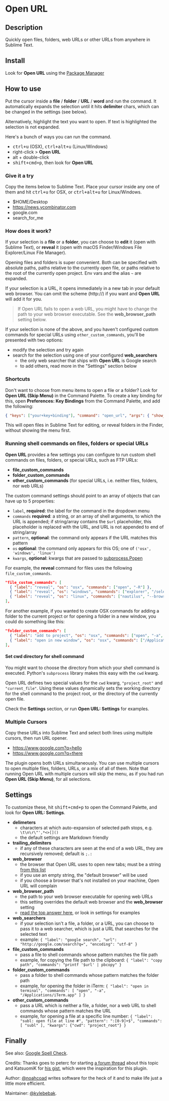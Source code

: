 # Open URL


## Description
Quickly open files, folders, web URLs or other URLs from anywhere in Sublime Text.


## Install
Look for __Open URL__ using the [Package Manager](http://wbond.net/sublime_packages/package_control)


## How to use
Put the cursor inside a __file__ / __folder__ / __URL__ / __word__ and run the command. It automatically expands the selection until it hits __delimiter__ chars, which can be changed in the settings (see below).

Alternatively, highlight the text you want to open. If text is highlighted the selection is not expanded.

Here's a bunch of ways you can run the command.

- <kbd>ctrl+u</kbd> (OSX), <kbd>ctrl+alt+u</kbd> (Linux/Windows)
- right-click > __Open URL__
- </kbd>alt</kbd> + double-click
- <kbd>shift+cmd+p</kbd>, then look for __Open URL__


### Give it a try
Copy the items below to Sublime Text. Place your cursor inside any one of them and hit <kbd>ctrl+u</kbd> for OSX, or <kbd>ctrl+alt+u</kbd> for Linux/Windows.

- $HOME/Desktop
- <https://news.ycombinator.com>
- google.com
- search_for_me


### How does it work?
If your selection is a __file__ or a __folder__, you can choose to __edit__ it (open with Sublime Text), or __reveal__ it (open with macOS Finder/Windows File Explorer/Linux File Manager).

Opening files and folders is super convenient. Both can be specified with absolute paths, paths relative to the currently open file, or paths relative to the root of the currently open project. Env vars and the alias `~` are expanded.

If your selection is a URL, it opens immediately in a new tab in your default web browser. You can omit the scheme (http://) if you want and __Open URL__ will add it for you.

>If Open URL fails to open a web URL, you might have to change the path to your web browser executable. See the __web_browser_path__ setting below.

If your selection is none of the above, and you haven't configured custom commands for special URLs using `other_custom_commands`, you'll be presented with two options:

- modify the selection and try again
- search for the selection using one of your configured __web_searchers__
  + the only web searcher that ships with __Open URL__ is Google search
  + to add others, read more in the "Settings" section below


### Shortcuts
Don't want to choose from menu items to open a file or a folder? Look for __Open URL (Skip Menu)__ in the Command Palette. To create a key binding for this, open __Preferences: Key Bindings__ from the Command Palette, and add the following:

~~~json
{ "keys": ["your+key+binding"], "command": "open_url", "args": { "show_menu": false } },
~~~

This will open files in Sublime Text for editing, or reveal folders in the Finder, without showing the menu first.


### Running shell commands on files, folders or special URLs
__Open URL__ provides a few settings you can configure to run custom shell commands on files, folders, or special URLs, such as FTP URLs:

- __file_custom_commands__
- __folder_custom_commands__
- __other_custom_commands__ (for special URLs, i.e. neither files, folders, nor web URLs)

The custom command settings should point to an array of objects that can have up to 5 properties:

- `label`, __required__: the label for the command in the dropdown menu
- `commands` __required__: a string, or an array of shell arguments, to which the URL is appended; if string/array contains the `$url` placeholder, this placeholder is replaced with the URL, and URL is not appended to end of string/array
- `pattern`, __optional__: the command only appears if the URL matches this pattern
- `os` __optional__: the command only appears for this OS; one of `('osx', 'windows', 'linux')`
- `kwargs`, __optional__: kwargs that are passed to [subprocess.Popen](https://docs.python.org/3.5/library/subprocess.html#popen-constructor)

For example, the __reveal__ command for files uses the following `file_custom_commands`.

~~~json
"file_custom_commands": [
  { "label": "reveal", "os": "osx", "commands": ["open", "-R"] },
  { "label": "reveal", "os": "windows", "commands": ["explorer", "/select,"] },
  { "label": "reveal", "os": "linux", "commands": ["nautilus", "--browser"] },
],
~~~

For another example, if you wanted to create OSX commands for adding a folder to the current project or for opening a folder in a new window, you could do something like this:

~~~json
"folder_custom_commands": [
  { "label": "add to project", "os": "osx", "commands": ["open", "-a", "Sublime Text"] },
  { "label": "open in new window", "os": "osx", "commands": ["/Applications/Sublime Text.app/Contents/SharedSupport/bin/subl"] },
],
~~~


#### Set cwd directory for shell command
You might want to choose the directory from which your shell command is executed. Python's `subprocess` library makes this easy with the `cwd` kwarg.

Open URL defines two special values for the `cwd` kwarg, `"project_root"` and `"current_file"`. Using these values dynamically sets the working directory for the shell command to the project root, or the directory of the currently open file.

Check the __Settings__ section, or run __Open URL: Settings__ for examples.


### Multiple Cursors
Copy these URLs into Sublime Text and select both lines using multiple cursors, then run URL opener.

- <https://www.google.com?q=hello>
- <https://www.google.com?q=there>

The plugin opens both URLs simultaneously. You can use multiple cursors to open multiple files, folders, URLs, or a mix of all of them. Note that running Open URL with multiple cursors will skip the menu, as if you had run __Open URL (Skip Menu)__, for all selections.


## Settings
To customize these, hit <kbd>shift+cmd+p</kbd> to open the Command Palette, and look for __Open URL: Settings__.

- __delimeters__
  + characters at which auto-expansion of selected path stops, e.g. ` \t\n\r\"',*<>[]()`
  + the default settings are Markdown friendly
- __trailing_delimiters__
  + if any of these characters are seen at the end of a web URL, they are recursively removed; default is `;.:`
- __web_browser__
  + the browser that Open URL uses to open new tabs; must be a string [from this list](https://docs.python.org/3.3/library/webbrowser.html)
  + if you use an empty string, the "default browser" will be used
  + if you choose a browser that's not installed on your machine, Open URL will complain
- __web_browser_path__
  + the path to your web browser executable for opening web URLs
  + this setting overrides the default web browser and the __web_browser__ setting
  + [read the top answer here](https://stackoverflow.com/questions/22445217/python-webbrowser-open-to-open-chrome-browser), or look in settings for examples
- __web_searchers__
  + if your selection isn't a file, a folder, or a URL, you can choose to pass it to a web searcher, which is just a URL that searches for the selected text
  + example: `{ "label": "google search", "url": "http://google.com/search?q=", "encoding": "utf-8" }`
- __file_custom_commands__
  + pass a file to shell commands whose pattern matches the file path
  + example, for copying the file path to the clipboard: `{ "label": "copy path", "commands": "printf '$url' | pbcopy" }`
- __folder_custom_commands__
  + pass a folder to shell commands whose pattern matches the folder path
  + example, for opening the folder in iTerm: `{ "label": "open in terminal", "commands": [ "open", "-a", "/Applications/iTerm.app" ] }`
- __other_custom_commands__
  + pass a URL which is neither a file, a folder, nor a web URL to shell commands whose pattern matches the URL
  + example, for opening a file at a specific line number: `{ "label": "subl: open file at line #", "pattern": ":[0-9]+$", "commands": [ "subl" ], "kwargs": {"cwd": "project_root"} }`


## Finally
See also: [Google Spell Check](https://github.com/noahcoad/google-spell-check).

Credits: Thanks goes to peterc for starting [a forum thread](http://www.sublimetext.com/forum/viewtopic.php?f=2&t=4243) about this topic and KatsuomiK for [his gist](https://gist.github.com/3542836), which were the inspiration for this plugin.

Author: [@noahcoad](http://twitter.com/noahcoad) writes software for the heck of it and to make life just a little more efficient.

Maintainer: [@kylebebak](https://github.com/kylebebak).
